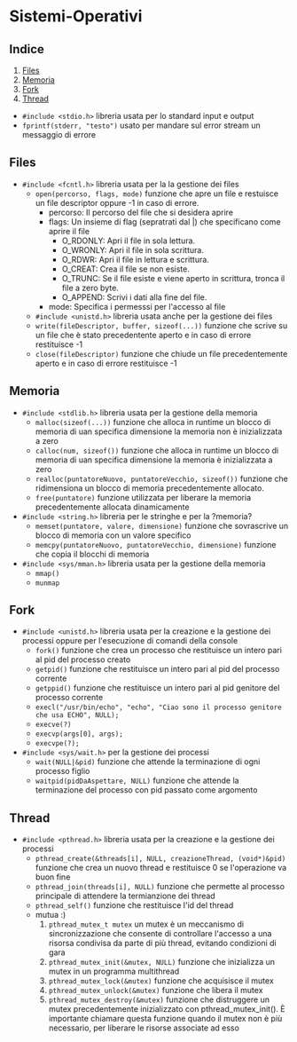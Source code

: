 # Sistemi-Operativi

## Indice
1. [Files](#files)
2. [Memoria](#memoria)
3. [Fork](#fork)
4. [Thread](#thread)


- `#include <stdio.h>` libreria usata per lo standard input e output
- `fprintf(stderr, "testo")` usato per mandare sul error stream un messaggio di errore

## Files
- `#include <fcntl.h>` libreria usata per la la gestione dei files
    - `open(percorso, flags, mode)` funzione che apre un file e restuisce un file descriptor oppure -1 in caso di errore.
        - percorso:  Il percorso del file che si desidera aprire
        - flags: Un insieme di flag (sepratrati dal |) che specificano come aprire il file
            - O_RDONLY: Apri il file in sola lettura.
            - O_WRONLY: Apri il file in sola scrittura.
            - O_RDWR: Apri il file in lettura e scrittura.
            - O_CREAT: Crea il file se non esiste.
            - O_TRUNC: Se il file esiste e viene aperto in scrittura, tronca il file a zero byte.
            - O_APPEND: Scrivi i dati alla fine del file. 
        - mode: Specifica i permesssi per l'accesso al file  
    - `#include <unistd.h>` libreria usata anche per la gestione dei files
    -   `write(fileDescriptor, buffer, sizeof(...))` funzione che scrive su un file che è stato precedentente aperto e in caso di errore restituisce -1
    - `close(fileDescriptor)` funzione che chiude un file precedentemente aperto e in caso di errore restituisce -1

## Memoria
- `#include <stdlib.h>` libreria usata per la gestione della memoria
    - `malloc(sizeof(...))` funzione che alloca in runtime un blocco di memoria di uan specifica dimensione la memoria non è inizializzata a zero
    - `calloc(num, sizeof())` funzione che alloca in runtime un blocco di memoria di uan specifica dimensione la memoria è inizializzata a zero
    - `realloc(puntatoreNuovo, puntatoreVecchio, sizeof())` funzione che ridimensiona un blocco di memoria precedentemente allocato.
    - `free(puntatore)` funzione utilizzata per liberare la memoria precedentemente allocata dinamicamente
- `#include <string.h>` libreria per le stringhe e per la ?memoria?
    - `memset(puntatore, valore, dimensione)` funzione che sovrascrive un blocco di memoria con un valore specifico
    - `memcpy(puntatoreNuovo, puntatoreVecchio, dimensione)` funzione che copia il blocchi di memoria
- `#include <sys/mman.h>` libreria usata per la gestione della memoria
    - `mmap()`
    - `munmap`  

## Fork
- `#include <unistd.h>` libreria usata per la creazione e la gestione dei processi oppure per l'esecuzione di comandi della console
    - `fork()` funzione che crea un processo che restituisce un intero pari al pid del processo creato
    - `getpid()` funzione che restituisce un intero pari al pid del processo corrente
    - `getppid()` funzione che restituisce un intero pari al pid genitore del processo corrente
    - `execl("/usr/bin/echo", "echo", "Ciao sono il processo genitore che usa ECHO", NULL);`
    - `execve(?)`
    - `execvp(args[0], args);`
    - `execvpe(?);`
- `#include <sys/wait.h>` per la gestione dei processi
    - `wait(NULL|&pid)` funzione che attende la terminazione di ogni processo figlio
    - `waitpid(pidDaAspettare, NULL)` funzione che attende la terminazione del processo con pid passato come argomento

## Thread
- `#include <pthread.h>` libreria usata per la creazione e la gestione dei processi
    - `pthread_create(&threads[i], NULL, creazioneThread, (void*)&pid)` funzione che crea un nuovo thread e restituisce 0 se l'operazione va buon fine
    - `pthread_join(threads[i], NULL)` funzione che permette al processo principale di attendere la termianzione dei thread 
    - `pthread_self()` funzione che restituisce l'id del thread
    - mutua :)
        1. `pthread_mutex_t mutex` un mutex è un meccanismo di sincronizzazione che consente di controllare l'accesso a una risorsa condivisa da parte di più thread, evitando condizioni di gara
        2. `pthread_mutex_init(&mutex, NULL)` funzione che inizializza un mutex in un programma multithread
        3. `pthread_mutex_lock(&mutex)` funzione che acquisisce il mutex
        4. `pthread_mutex_unlock(&mutex)` funzione che libera il mutex
        5. `pthread_mutex_destroy(&mutex)` funzione che distruggere un mutex precedentemente inizializzato con pthread_mutex_init(). È importante chiamare questa funzione quando il mutex non è più necessario, per liberare le risorse associate ad esso